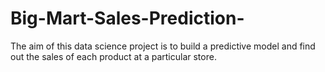 # Big-Mart-Sales-Prediction-
The aim of this data science project is to build a predictive model and find out the sales of each product at a particular store.
